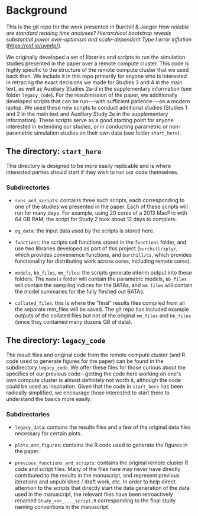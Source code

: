 # Background

This is the git repo for the work presented in Burchill & Jaeger _How reliable are standard reading time analyses? 
Hierarchical bootstrap reveals substantial power over-optimism and scale-dependent Type I error inflation_ (https://osf.io/uymfp/).

We originally developed a set of libraries and scripts to run the simulation studies presented in the paper over a remote compute cluster. This code is highly specific to the structure of the remote compute cluster that we used back then. We include it in this repo primarily for anyone who is interested in retracing the exact decisions we made for Studies 3 and 4 in the main text, as well as Auxiliary Studies 2a-d in the supplementary information (see folder `legacy_code`). For the resubmission of the paper, we additionally developed scripts that can be run---with sufficient patience---on a modern laptop. We used these new scripts to conduct additional studies (Studies 1 and 2 in the main text and Auxiliary Study 2e in the supplementary information). These scripts serve as a good starting point for anyone interested in extending our studies, or in conducting parametric or non-parametric simulation studies on their own data (see folder `start_here`).

## The directory: `start_here`

This directory is designed to be more easily replicable and is where interested parties should start if they wish to run our code themselves.

### Subdirectories

* `runs_and_scripts`: contains three such scripts, each corresponding to one of the studies we presented in the paper. Each of these scripts will run for many days. For example, using 20 cores of a 2013 MacPro with 64 GB RAM, the script for Study 2 took about 12 days to complete. 

* `og_data`: the input data used by the scripts is stored here.

* `functions`: the scripts call functions stored in the `functions` folder, and use two libraries developed as part of this project (`burchill/zplyr`, which provides convenience functions, and `burchill/cs`, which provides functionality for distributing work across cores, including remote cores). 

* `models`, `bb_files`, `mm_files`: the scripts generate interim output into these folders. The `models` folder will contain the parametric models, `bb_files` will contain the sampling indices for the BATAs, and `mm_files` will contain the model summaries for the fully fleshed out BATAs. 

* `collated_files`: this is where the "final" results files compiled from all the separate mm_files will be saved.  The git repo has included example outputs of the collated files but not of the original `mm_files` and `bb_files` (since they contained many dozens GB of data).

## The directory: `legacy_code`

The result files and original code from the remote compute cluster (and R code used to generate figures for the paper) can be found in the subdirectory `legacy_code`. We offer these files for those curious about the specifics of our previous code--getting the code here working on one's own compute cluster is almost definitely not worth it, although the code could be used as inspiration. Given that the code in `start_here` has been radically simplified, we encourage those interested to start there to understand the basics more easily.

### Subdirectories

* `legacy_data`: contains the results files and a few of the original data files necessary for certain plots.

* `plots_and_figures`: contains the R code used to generate the figures in the paper. 

* `previous_functions_and_scripts`: contains the original remote cluster R code and script files. Many of the files here may never have directly contributed to the results in the manuscript, and represent previous iterations and unpublished / draft work, etc. In order to help direct attention to the scripts that directly start the data generation of the data used in the manuscript, the relevant files have been retroactively renamed `Study_<n>_..._script.R` corresponding to the final study naming conventions in the manuscript.


